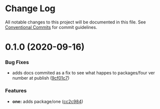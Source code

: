 # Change Log

All notable changes to this project will be documented in this file.
See [Conventional Commits](https://conventionalcommits.org) for commit guidelines.

# 0.1.0 (2020-09-16)


### Bug Fixes

* adds docs commited as a fix to see what happes to packages/four ver number at publish ([9cf01c7](https://github.com/LeeMellon/lerna-private/commit/9cf01c786714dcad94675cb2c4833a36360b4149))


### Features

* **one:** adds package/one ([cc2c984](https://github.com/LeeMellon/lerna-private/commit/cc2c984411c1e242d4731cda801d2c7fb07163a2))
